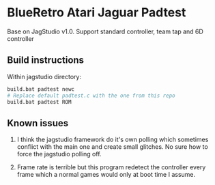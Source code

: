 # BlueRetro Atari Jaguar Padtest

Base on JagStudio v1.0.
Support standard controller, team tap and 6D controller

## Build instructions

Within jagstudio directory:
```bash
build.bat padtest newc
# Replace default padtest.c with the one from this repo
build.bat padtest ROM
```

## Known issues
1. I think the jagstudio framework do it's own polling which sometimes conflict with the main one and create small glitches.
   No sure how to force the jagstudio polling off.
   
2. Frame rate is terrible but this program redetect the controller every frame which a normal games would only at boot time I assume.
